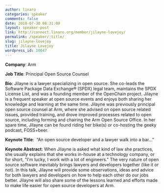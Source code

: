 ```yaml
---
author: linaro
categories: speaker
comments: false
date: 2018-07-30 08:31:09
layout: speaker-post
link: http://connect.linaro.org/member/jilayne-lovejoy/
permalink: /speaker/:title/
slug: jilayne-lovejoy
title: Jilayne Lovejoy
wordpress_id: 10047
---
```


**Company**: Arm

**Job Title**: Principal Open Source Counsel 

**Bio**: Jilayne is a lawyer specializing in open source. She co-leads the Software Package Data Exchange® (SPDX) legal team, maintains the SPDX License List, and was a founding member of the OpenChain project.  Jilayne is a frequent speaker at open source events and enjoys both sharing her knowledge and learning at the same time. Jilayne was previously principal open source counsel at Arm, where she advised on open source related issues, provided training, and drove improved processes related to open source, including forming and chairing the Arm Open Source Office.  In her spare time, Jilayne can be found riding her bike(s) or co-hosting the geeky podcast, FOSS+beer.


**Keynote Title**:  “An open source developer and a lawyer walk into a bar…”

**Keynote Abstract**: When Jilayne is asked what kind of law she practices, she usually explains that she works in-house at a technology company, or for short, "I'm lucky, I work with a lot of engineers." The very nature of open source software inevitably brings lawyers and developers together (like it or not). In this talk, Jilayne will provide some observations, ideas and advice for both lawyers and developers on how to help each other do our jobs better. Jilayne will also share some of the lessons learned and efforts made to make life easier for open source developers at Arm.